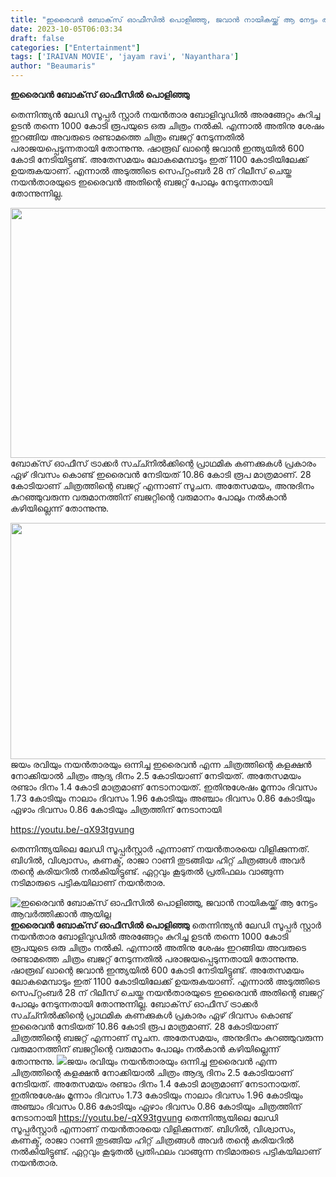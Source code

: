 ```yaml
---
title: "ഇരൈവൻ ബോക്‌സ് ഓഫീസിൽ പൊളിഞ്ഞു, ജവാൻ നായികയ്ക്ക് ആ നേട്ടം ആവർത്തിക്കാൻ ആയില്ല"
date: 2023-10-05T06:03:34
draft: false
categories: ["Entertainment"]
tags: ['IRAIVAN MOVIE', 'jayam ravi', 'Nayanthara']
author: "Beaumaris"
---
```


<strong>ഇരൈവൻ ബോക്‌സ് ഓഫീസിൽ പൊളിഞ്ഞു</strong>

തെന്നിന്ത്യൻ ലേഡി സൂപ്പർ സ്റ്റാർ നയൻതാര ബോളിവുഡിൽ അരങ്ങേറ്റം കുറിച്ച ഉടൻ തന്നെ 1000 കോടി രൂപയുടെ ഒരു ചിത്രം നൽകി. എന്നാൽ അതിനു ശേഷം ഇറങ്ങിയ അവരുടെ രണ്ടാമത്തെ ചിത്രം ബജറ്റ് നേടുന്നതിൽ പരാജയപ്പെടുന്നതായി തോന്നുന്നു. ഷാരൂഖ് ഖാന്റെ ജവാൻ ഇന്ത്യയിൽ 600 കോടി നേടിയിട്ടുണ്ട്. അതേസമയം ലോകമെമ്പാടും ഇത് 1100 കോടിയിലേക്ക് ഉയരുകയാണ്. എന്നാൽ അടുത്തിടെ സെപ്റ്റംബർ 28 ന് റിലീസ് ചെയ്ത നയൻതാരയുടെ ഇരൈവൻ അതിന്റെ ബജറ്റ് പോലും നേടുന്നതായി തോന്നുന്നില്ല.

<img class="alignnone size-full wp-image-423587" src="https://cdn.boolokam.com/articles/2023/10/dqqqqq.jpg" alt="" width="650" height="400" />ബോക്‌സ് ഓഫീസ് ട്രാക്കർ സച്ച്നിൽക്കിന്റെ പ്രാഥമിക കണക്കുകൾ പ്രകാരം ഏഴ് ദിവസം കൊണ്ട് ഇരൈവൻ നേടിയത് 10.86 കോടി രൂപ മാത്രമാണ്. 28 കോടിയാണ് ചിത്രത്തിന്റെ ബജറ്റ് എന്നാണ് സൂചന. അതേസമയം, അനുദിനം കുറഞ്ഞുവരുന്ന വരുമാനത്തിന് ബജറ്റിന്റെ വരുമാനം പോലും നൽകാൻ കഴിയില്ലെന്ന് തോന്നുന്നു.

<img class="alignnone size-full wp-image-423588" src="https://cdn.boolokam.com/articles/2023/10/dqqwwww.jpg" alt="" width="780" height="378" />ജയം രവിയും നയൻതാരയും ഒന്നിച്ച ഇരൈവൻ എന്ന ചിത്രത്തിന്റെ കളക്ഷൻ നോക്കിയാൽ ചിത്രം ആദ്യ ദിനം 2.5 കോടിയാണ് നേടിയത്. അതേസമയം രണ്ടാം ദിനം 1.4 കോടി മാത്രമാണ് നേടാനായത്. ഇതിനുശേഷം മൂന്നാം ദിവസം 1.73 കോടിയും നാലാം ദിവസം 1.96 കോടിയും അഞ്ചാം ദിവസം 0.86 കോടിയും ഏഴാം ദിവസം 0.86 കോടിയും ചിത്രത്തിന് നേടാനായി

https://youtu.be/-qX93tgvung

തെന്നിന്ത്യയിലെ ലേഡി സൂപ്പർസ്റ്റാർ എന്നാണ് നയൻതാരയെ വിളിക്കുന്നത്. ബിഗിൽ, വിശ്വാസം, കണക്ട്, രാജാ റാണി തുടങ്ങിയ ഹിറ്റ് ചിത്രങ്ങൾ അവർ തന്റെ കരിയറിൽ നൽകിയിട്ടുണ്ട്. ഏറ്റവും കൂടുതൽ പ്രതിഫലം വാങ്ങുന്ന നടിമാരുടെ പട്ടികയിലാണ് നയൻതാര.


![ഇരൈവൻ ബോക്‌സ് ഓഫീസിൽ പൊളിഞ്ഞു, ജവാൻ നായികയ്ക്ക് ആ നേട്ടം ആവർത്തിക്കാൻ ആയില്ല](https://cdn.boolokam.com/articles/2023/10/dqqqqq.jpg)**ഇരൈവൻ ബോക്‌സ് ഓഫീസിൽ പൊളിഞ്ഞു** തെന്നിന്ത്യൻ ലേഡി സൂപ്പർ സ്റ്റാർ നയൻതാര ബോളിവുഡിൽ അരങ്ങേറ്റം കുറിച്ച ഉടൻ തന്നെ 1000 കോടി രൂപയുടെ ഒരു ചിത്രം നൽകി. എന്നാൽ അതിനു ശേഷം ഇറങ്ങിയ അവരുടെ രണ്ടാമത്തെ ചിത്രം ബജറ്റ് നേടുന്നതിൽ പരാജയപ്പെടുന്നതായി തോന്നുന്നു. ഷാരൂഖ് ഖാന്റെ ജവാൻ ഇന്ത്യയിൽ 600 കോടി നേടിയിട്ടുണ്ട്. അതേസമയം ലോകമെമ്പാടും ഇത് 1100 കോടിയിലേക്ക് ഉയരുകയാണ്. എന്നാൽ അടുത്തിടെ സെപ്റ്റംബർ 28 ന് റിലീസ് ചെയ്ത നയൻതാരയുടെ ഇരൈവൻ അതിന്റെ ബജറ്റ് പോലും നേടുന്നതായി തോന്നുന്നില്ല. ബോക്‌സ് ഓഫീസ് ട്രാക്കർ സച്ച്നിൽക്കിന്റെ പ്രാഥമിക കണക്കുകൾ പ്രകാരം ഏഴ് ദിവസം കൊണ്ട് ഇരൈവൻ നേടിയത് 10.86 കോടി രൂപ മാത്രമാണ്. 28 കോടിയാണ് ചിത്രത്തിന്റെ ബജറ്റ് എന്നാണ് സൂചന. അതേസമയം, അനുദിനം കുറഞ്ഞുവരുന്ന വരുമാനത്തിന് ബജറ്റിന്റെ വരുമാനം പോലും നൽകാൻ കഴിയില്ലെന്ന് തോന്നുന്നു. ![](https://cdn.boolokam.com/articles/2023/10/dqqwwww.jpg)ജയം രവിയും നയൻതാരയും ഒന്നിച്ച ഇരൈവൻ എന്ന ചിത്രത്തിന്റെ കളക്ഷൻ നോക്കിയാൽ ചിത്രം ആദ്യ ദിനം 2.5 കോടിയാണ് നേടിയത്. അതേസമയം രണ്ടാം ദിനം 1.4 കോടി മാത്രമാണ് നേടാനായത്. ഇതിനുശേഷം മൂന്നാം ദിവസം 1.73 കോടിയും നാലാം ദിവസം 1.96 കോടിയും അഞ്ചാം ദിവസം 0.86 കോടിയും ഏഴാം ദിവസം 0.86 കോടിയും ചിത്രത്തിന് നേടാനായി https://youtu.be/-qX93tgvung തെന്നിന്ത്യയിലെ ലേഡി സൂപ്പർസ്റ്റാർ എന്നാണ് നയൻതാരയെ വിളിക്കുന്നത്. ബിഗിൽ, വിശ്വാസം, കണക്ട്, രാജാ റാണി തുടങ്ങിയ ഹിറ്റ് ചിത്രങ്ങൾ അവർ തന്റെ കരിയറിൽ നൽകിയിട്ടുണ്ട്. ഏറ്റവും കൂടുതൽ പ്രതിഫലം വാങ്ങുന്ന നടിമാരുടെ പട്ടികയിലാണ് നയൻതാര.
